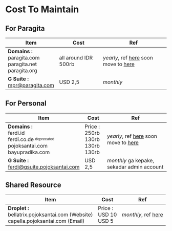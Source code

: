 # Cost To Maintain

## For Paragita

| Item | Cost | Ref |
| - | - | - |
| **Domains :**<br>paragita.com<br>paragita.net<br>paragita.org | all around IDR 500rb | *yearly*, ref [here](https://idwebspace.com/domain-murah.php) soon move to [here](https://www.rumahweb.com/domain-murah/) |
| **G Suite :**<br>mpr@paragita.com | USD 2,5 | *monthly* |

## For Personal
| Item | Cost | Ref |
| - | - | - |
| **Domains :**<br>ferdi.id<br>ferdi.co.de <sup><sub>deprecated</sub></sup><br>pojoksantai.com<br>bayupradika.com | Price :<br>250rb<br>130rb<br>130rb<br>130rb | *yearly*, ref [here](https://idwebspace.com/domain-murah.php) soon move to [here](https://www.rumahweb.com/domain-murah/) |
| **G Suite :**<br>ferdi@gsuite.pojoksantai.com | USD 2,5 | *monthly* ga kepake, sekadar admin account |


## Shared Resource
| Item | Cost | Ref |
| - | - | - |
| **Droplet :**<br>bellatrix.pojoksantai.com (Website)<br>capella.pojoksantai.com (Email) | Price :<br>USD 10<br>USD 5 | *monthly*, ref [here](https://www.digitalocean.com/pricing/)  |

